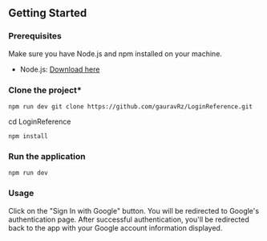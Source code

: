 ## Getting Started

### Prerequisites

Make sure you have Node.js and npm installed on your machine.

- Node.js: [Download here](https://nodejs.org/)


### **Clone the project***

    npm run dev git clone https://github.com/gauravRz/LoginReference.git




cd LoginReference

    npm install
   
### **Run the application**

    npm run dev

    

### Usage

Click on the "Sign In with Google" button.
You will be redirected to Google's authentication page.
After successful authentication, you'll be redirected back to the app with your Google account information displayed.

